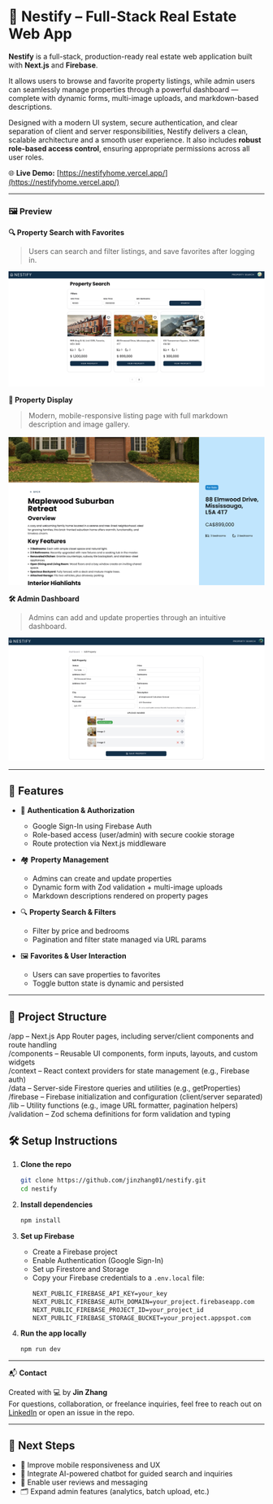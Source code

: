 # 🏡 Nestify – Full-Stack Real Estate Web App

**Nestify** is a full-stack, production-ready real estate web application built with **Next.js** and **Firebase**.

It allows users to browse and favorite property listings, while admin users can seamlessly manage properties through a powerful dashboard — complete with dynamic forms, multi-image uploads, and markdown-based descriptions.

Designed with a modern UI system, secure authentication, and clear separation of client and server responsibilities, Nestify delivers a clean, scalable architecture and a smooth user experience. It also includes **robust role-based access control**, ensuring appropriate permissions across all user roles.

🌐 **Live Demo:** [https://nestifyhome.vercel.app/](https://nestifyhome.vercel.app/)

---

### 🖼 Preview

**🔍 Property Search with Favorites**
> Users can search and filter listings, and save favorites after logging in.

![Property Search](./public/property_search.png)

**🏡 Property Display**
> Modern, mobile-responsive listing page with full markdown description and image gallery.

![Property Display](./public/property_display.png)

**🛠 Admin Dashboard**
> Admins can add and update properties through an intuitive dashboard.

![Admin Dashboard](./public/admin.png)

---

## 🚀 Features

- 🔐 **Authentication & Authorization**
  - Google Sign-In using Firebase Auth
  - Role-based access (user/admin) with secure cookie storage
  - Route protection via Next.js middleware

- 🏘 **Property Management**
  - Admins can create and update properties
  - Dynamic form with Zod validation + multi-image uploads
  - Markdown descriptions rendered on property pages

- 🔍 **Property Search & Filters**
  - Filter by price and bedrooms
  - Pagination and filter state managed via URL params

- 🖼 **Favorites & User Interaction**
  - Users can save properties to favorites
  - Toggle button state is dynamic and persisted

---

## 🔧 Project Structure
/app – Next.js App Router pages, including server/client components and route handling  
/components – Reusable UI components, form inputs, layouts, and custom widgets  
/context – React context providers for state management (e.g., Firebase auth)  
/data – Server-side Firestore queries and utilities (e.g., getProperties)  
/firebase – Firebase initialization and configuration (client/server separated)  
/lib – Utility functions (e.g., image URL formatter, pagination helpers)  
/validation – Zod schema definitions for form validation and typing  

## 🛠 Setup Instructions

1. **Clone the repo**
   ```bash
   git clone https://github.com/jinzhang01/nestify.git
   cd nestify
   ```

2. **Install dependencies**
   ```bash
   npm install
   ```

3. **Set up Firebase**
   - Create a Firebase project
   - Enable Authentication (Google Sign-In)
   - Set up Firestore and Storage
   - Copy your Firebase credentials to a `.env.local` file:
     ```
     NEXT_PUBLIC_FIREBASE_API_KEY=your_key
     NEXT_PUBLIC_FIREBASE_AUTH_DOMAIN=your_project.firebaseapp.com
     NEXT_PUBLIC_FIREBASE_PROJECT_ID=your_project_id
     NEXT_PUBLIC_FIREBASE_STORAGE_BUCKET=your_project.appspot.com
     ```

4. **Run the app locally**
   ```bash
   npm run dev
   ```

---

📬 **Contact**

Created with 💻 by **Jin Zhang**  
For questions, collaboration, or freelance inquiries, feel free to reach out on [LinkedIn](https://www.linkedin.com/in/jinzhang-hoyas/) or open an issue in the repo.


---

## 🚧 Next Steps

- 📱 Improve mobile responsiveness and UX
- 🤖 Integrate AI-powered chatbot for guided search and inquiries
- 💬 Enable user reviews and messaging
- 🗂 Expand admin features (analytics, batch upload, etc.)
